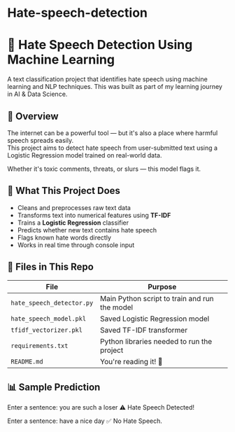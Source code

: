 # Hate-speech-detection
# 🛑 Hate Speech Detection Using Machine Learning

A text classification project that identifies hate speech using machine learning and NLP techniques. This was built as part of my learning journey in AI & Data Science.

## 🚀 Overview

The internet can be a powerful tool — but it's also a place where harmful speech spreads easily.  
This project aims to detect hate speech from user-submitted text using a Logistic Regression model trained on real-world data.

Whether it's toxic comments, threats, or slurs — this model flags it.

## 🧠 What This Project Does

- Cleans and preprocesses raw text data
- Transforms text into numerical features using **TF-IDF**
- Trains a **Logistic Regression** classifier
- Predicts whether new text contains hate speech
- Flags known hate words directly
- Works in real time through console input

## 📁 Files in This Repo

| File | Purpose |
|------|---------|
| `hate_speech_detector.py` | Main Python script to train and run the model |
| `hate_speech_model.pkl` | Saved Logistic Regression model |
| `tfidf_vectorizer.pkl` | Saved TF-IDF transformer |
| `requirements.txt` | Python libraries needed to run the project |
| `README.md` | You're reading it! 👋 |

## 📊 Sample Prediction

Enter a sentence: you are such a loser
⚠️ Hate Speech Detected!

Enter a sentence: have a nice day
✅ No Hate Speech.

